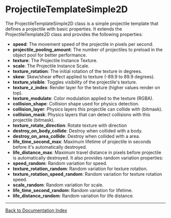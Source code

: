 # ProjectileTemplateSimple2D
The ProjectileTemplateSimple2D class is a simple projectile template that defines a projectile with basic properties. It extends the ProjectileTemplate2D class and provides the following properties:
- **speed**: The movement speed of the projectile in pixels per second.
- **projectile_pooling_amount**: The number of projectiles to preload in the object pool for better performance.
- **texture**: The Projectile Instance Texture.
- **scale**: The Projectile Instance Scale.
- **texture_rotation**: The initial rotation of the texture in degrees.
- **skew**: Skew/shear effect applied to texture (-89.9 to 89.9 degrees).
- **texture_visible**: Toggles visibility of the projectile's texture.
- **texture_z_index**: Render layer for the texture (higher values render on top).
- **texture_modulate**: Color modulation applied to the texture (RGBA).
- **collision_shape**: Collision shape used for physics detection.
- **collision_layer**: Physics layers this projectile can collide with (bitmask).
- **collision_mask**: Physics layers that can detect collisions with this projectile (bitmask).
- **texture_rotate_direction**: Rotate texture with direction
- **destroy_on_body_collide**: Destroy when collided with a body.
- **destroy_on_area_collide**: Destroy when collided with a area.
- **life_time_second_max**: Maximum lifetime of projectile in seconds before it's automatically destroyed.
- **life_distance_max**: Maximum travel distance in pixels before projectile is automatically destroyed.
It also provides random variation properties:
-   **speed_random**: Random variation for speed.
-   **texture_rotation_random**: Random variation for texture rotation.
-   **texture_rotation_speed_random**: Random variation for texture rotation speed.
-   **scale_random**: Random variation for scale.
-   **life_time_second_random**: Random variation for lifetime.
-   **life_distance_random**: Random variation for life distance.
---
[Back to Documentation Index](_sidebar.md)
